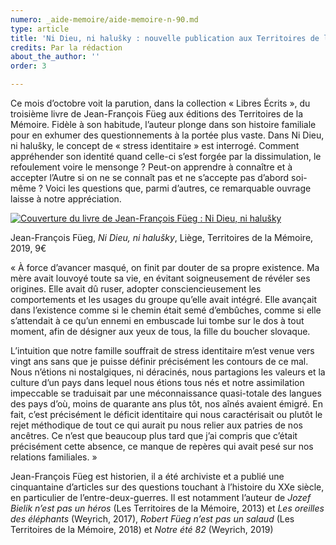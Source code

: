 ```yaml
---
numero: _aide-memoire/aide-memoire-n-90.md
type: article
title: 'Ni Dieu, ni halušky : nouvelle publication aux Territoires de la Mémoire'
credits: Par la rédaction
about_the_author: ''
order: 3

---
```

Ce mois d’octobre voit la parution, dans la collection « Libres Écrits », du troisième livre de Jean-François Füeg aux éditions des Territoires de la Mémoire. Fidèle à son habitude, l’auteur plonge dans son histoire familiale pour en exhumer des questionnements à la portée plus vaste. Dans Ni Dieu, ni halušky, le concept de « stress identitaire » est interrogé. Comment appréhender son identité quand celle-ci s’est forgée par la dissimulation, le refoulement voire le mensonge ? Peut-on apprendre à connaître et à accepter l’Autre si on ne se connaît pas et ne s’accepte pas d’abord soi-même ? Voici les questions que, parmi d’autres, ce remarquable ouvrage laisse à notre appréciation.

[![Couverture du livre de Jean-François Füeg : Ni Dieu, ni halušky](https://www.territoires-memoire.be/assets/uploads/ni-dieu-ni-halusky.jpg "Jean-François Füeg, Ni Dieu, ni halušky, Liège, Territoires de la Mémoire, 2019, 9€ ")](https://boutique.territoires-memoire.be/fr/nos-livres/47-ni-dieu-ni-halusky.html)

<span class="img-copyright">Jean-François Füeg, _Ni Dieu, ni halušky_, Liège, Territoires de la Mémoire, 2019, 9€</span>

« À force d’avancer masqué, on finit par douter de sa propre existence. Ma mère avait louvoyé toute sa vie, en évitant soigneusement de révéler ses origines. Elle avait dû ruser, adopter consciencieusement les comportements et les usages du groupe qu’elle avait intégré. Elle avançait dans l’existence comme si le chemin était semé d’embûches, comme si elle s’attendait à ce qu’un ennemi en embuscade lui tombe sur le dos à tout moment, afin de désigner aux yeux de tous, la fille du boucher slovaque.

L’intuition que notre famille souffrait de stress identitaire m’est venue vers vingt ans sans que je puisse définir précisément les contours de ce mal. Nous n’étions ni nostalgiques, ni déracinés, nous partagions les valeurs et la culture d’un pays dans lequel nous étions tous nés et notre assimilation impeccable se traduisait par une méconnaissance quasi-totale des langues des pays d’où, moins de quarante ans plus tôt, nos aînés avaient émigré. En fait, c’est précisément le déficit identitaire qui nous caractérisait ou plutôt le rejet méthodique de tout ce qui aurait pu nous relier aux patries de nos ancêtres. Ce n’est que beaucoup plus tard que j’ai compris que c’était précisément cette absence, ce manque de repères qui avait pesé sur nos relations familiales. »

Jean-François Füeg est historien, il a été archiviste et a publié une cinquantaine d’articles sur des questions touchant à l’histoire du XXe siècle, en particulier de l’entre-deux-guerres. Il est notamment l’auteur de _Jozef Bielik n’est pas un héros_ (Les Territoires de la Mémoire, 2013) et _Les oreilles des éléphants_ (Weyrich, 2017), _Robert Füeg n’est pas un salaud_ (Les Territoires de la Mémoire, 2018) et _Notre été 82_ (Weyrich, 2019)